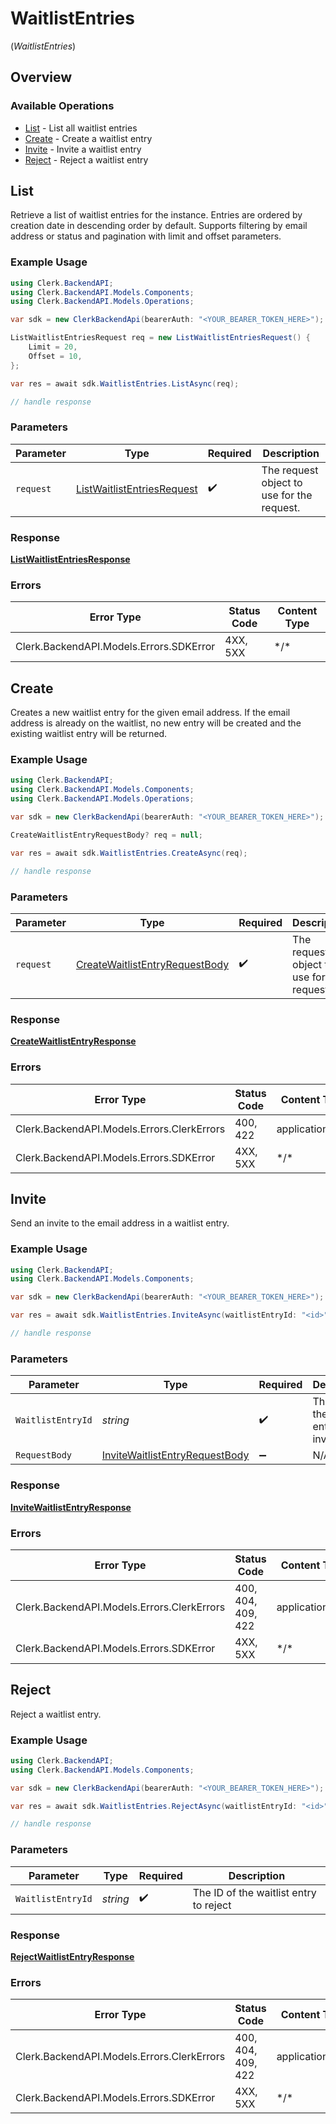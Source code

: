 # WaitlistEntries
(*WaitlistEntries*)

## Overview

### Available Operations

* [List](#list) - List all waitlist entries
* [Create](#create) - Create a waitlist entry
* [Invite](#invite) - Invite a waitlist entry
* [Reject](#reject) - Reject a waitlist entry

## List

Retrieve a list of waitlist entries for the instance.
Entries are ordered by creation date in descending order by default.
Supports filtering by email address or status and pagination with limit and offset parameters.

### Example Usage

<!-- UsageSnippet language="csharp" operationID="ListWaitlistEntries" method="get" path="/waitlist_entries" -->
```csharp
using Clerk.BackendAPI;
using Clerk.BackendAPI.Models.Components;
using Clerk.BackendAPI.Models.Operations;

var sdk = new ClerkBackendApi(bearerAuth: "<YOUR_BEARER_TOKEN_HERE>");

ListWaitlistEntriesRequest req = new ListWaitlistEntriesRequest() {
    Limit = 20,
    Offset = 10,
};

var res = await sdk.WaitlistEntries.ListAsync(req);

// handle response
```

### Parameters

| Parameter                                                                           | Type                                                                                | Required                                                                            | Description                                                                         |
| ----------------------------------------------------------------------------------- | ----------------------------------------------------------------------------------- | ----------------------------------------------------------------------------------- | ----------------------------------------------------------------------------------- |
| `request`                                                                           | [ListWaitlistEntriesRequest](../../Models/Operations/ListWaitlistEntriesRequest.md) | :heavy_check_mark:                                                                  | The request object to use for the request.                                          |

### Response

**[ListWaitlistEntriesResponse](../../Models/Operations/ListWaitlistEntriesResponse.md)**

### Errors

| Error Type                              | Status Code                             | Content Type                            |
| --------------------------------------- | --------------------------------------- | --------------------------------------- |
| Clerk.BackendAPI.Models.Errors.SDKError | 4XX, 5XX                                | \*/\*                                   |

## Create

Creates a new waitlist entry for the given email address.
If the email address is already on the waitlist, no new entry will be created and the existing waitlist entry will be returned.

### Example Usage

<!-- UsageSnippet language="csharp" operationID="CreateWaitlistEntry" method="post" path="/waitlist_entries" -->
```csharp
using Clerk.BackendAPI;
using Clerk.BackendAPI.Models.Components;
using Clerk.BackendAPI.Models.Operations;

var sdk = new ClerkBackendApi(bearerAuth: "<YOUR_BEARER_TOKEN_HERE>");

CreateWaitlistEntryRequestBody? req = null;

var res = await sdk.WaitlistEntries.CreateAsync(req);

// handle response
```

### Parameters

| Parameter                                                                                   | Type                                                                                        | Required                                                                                    | Description                                                                                 |
| ------------------------------------------------------------------------------------------- | ------------------------------------------------------------------------------------------- | ------------------------------------------------------------------------------------------- | ------------------------------------------------------------------------------------------- |
| `request`                                                                                   | [CreateWaitlistEntryRequestBody](../../Models/Operations/CreateWaitlistEntryRequestBody.md) | :heavy_check_mark:                                                                          | The request object to use for the request.                                                  |

### Response

**[CreateWaitlistEntryResponse](../../Models/Operations/CreateWaitlistEntryResponse.md)**

### Errors

| Error Type                                 | Status Code                                | Content Type                               |
| ------------------------------------------ | ------------------------------------------ | ------------------------------------------ |
| Clerk.BackendAPI.Models.Errors.ClerkErrors | 400, 422                                   | application/json                           |
| Clerk.BackendAPI.Models.Errors.SDKError    | 4XX, 5XX                                   | \*/\*                                      |

## Invite

Send an invite to the email address in a waitlist entry.

### Example Usage

<!-- UsageSnippet language="csharp" operationID="InviteWaitlistEntry" method="post" path="/waitlist_entries/{waitlist_entry_id}/invite" -->
```csharp
using Clerk.BackendAPI;
using Clerk.BackendAPI.Models.Components;

var sdk = new ClerkBackendApi(bearerAuth: "<YOUR_BEARER_TOKEN_HERE>");

var res = await sdk.WaitlistEntries.InviteAsync(waitlistEntryId: "<id>");

// handle response
```

### Parameters

| Parameter                                                                                   | Type                                                                                        | Required                                                                                    | Description                                                                                 |
| ------------------------------------------------------------------------------------------- | ------------------------------------------------------------------------------------------- | ------------------------------------------------------------------------------------------- | ------------------------------------------------------------------------------------------- |
| `WaitlistEntryId`                                                                           | *string*                                                                                    | :heavy_check_mark:                                                                          | The ID of the waitlist entry to invite                                                      |
| `RequestBody`                                                                               | [InviteWaitlistEntryRequestBody](../../Models/Operations/InviteWaitlistEntryRequestBody.md) | :heavy_minus_sign:                                                                          | N/A                                                                                         |

### Response

**[InviteWaitlistEntryResponse](../../Models/Operations/InviteWaitlistEntryResponse.md)**

### Errors

| Error Type                                 | Status Code                                | Content Type                               |
| ------------------------------------------ | ------------------------------------------ | ------------------------------------------ |
| Clerk.BackendAPI.Models.Errors.ClerkErrors | 400, 404, 409, 422                         | application/json                           |
| Clerk.BackendAPI.Models.Errors.SDKError    | 4XX, 5XX                                   | \*/\*                                      |

## Reject

Reject a waitlist entry.

### Example Usage

<!-- UsageSnippet language="csharp" operationID="RejectWaitlistEntry" method="post" path="/waitlist_entries/{waitlist_entry_id}/reject" -->
```csharp
using Clerk.BackendAPI;
using Clerk.BackendAPI.Models.Components;

var sdk = new ClerkBackendApi(bearerAuth: "<YOUR_BEARER_TOKEN_HERE>");

var res = await sdk.WaitlistEntries.RejectAsync(waitlistEntryId: "<id>");

// handle response
```

### Parameters

| Parameter                              | Type                                   | Required                               | Description                            |
| -------------------------------------- | -------------------------------------- | -------------------------------------- | -------------------------------------- |
| `WaitlistEntryId`                      | *string*                               | :heavy_check_mark:                     | The ID of the waitlist entry to reject |

### Response

**[RejectWaitlistEntryResponse](../../Models/Operations/RejectWaitlistEntryResponse.md)**

### Errors

| Error Type                                 | Status Code                                | Content Type                               |
| ------------------------------------------ | ------------------------------------------ | ------------------------------------------ |
| Clerk.BackendAPI.Models.Errors.ClerkErrors | 400, 404, 409, 422                         | application/json                           |
| Clerk.BackendAPI.Models.Errors.SDKError    | 4XX, 5XX                                   | \*/\*                                      |